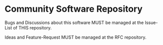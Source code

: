# Community Software Repository

Bugs and Discussions about this software MUST be managed at the Issue-List of THIS repository.

Ideas and Feature-Request MUST be managed at the RFC repository.
